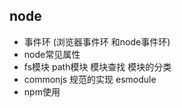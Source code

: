 ## node

- 事件环 (浏览器事件环 和node事件环)
- node常见属性
- fs模块 path模块  模块查找 模块的分类
- commonjs 规范的实现  esmodule
- npm使用